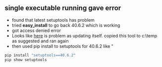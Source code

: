 ## single executable running gave error
* found that latest setuptools has problem
* tried __easy_install__ to go back 40.6.2 which is working
* got access denied error
* Looks like [here](https://stackoverflow.com/questions/17601020/easy-install-exe-permission-denied-on-windows-8) is problem as updating itself. copied this tool to c:\temp as suggested and ran again
* then used pip install to setuptools for 40.6.2 like "
```cmd
pip install "setuptools==40.6.2"
pip show setuptools
```